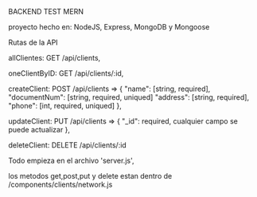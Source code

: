 BACKEND TEST MERN

proyecto hecho en: NodeJS, Express, MongoDB y Mongoose

Rutas de la API

allClientes: GET /api/clients,

oneClientByID: GET /api/clients/:id,

createClient: POST /api/clients => {
"name": [string, required],
"documentNum": [string, required, uniqued]
"address": [string, required],
"phone": [int, required, uniqued]
},

updateClient: PUT /api/clients => {
"\_id": required,
cualquier campo se puede actualizar
},

deleteClient: DELETE /api/clients/:id

Todo empieza en el archivo 'server.js',

los metodos get,post,put y delete estan dentro de /components/clients/network.js
